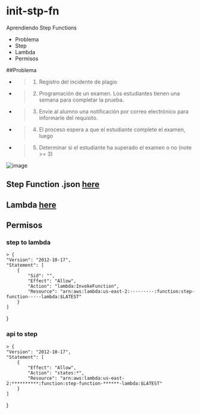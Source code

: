 # init-stp-fn
Aprendiendo Step Functions

- Problema 
- Step
- Lambda
- Permisos



##Problema
  - > 1. Registro del incidente de plagio
  - > 2. Programación de un examen. Los estudiantes tienen una semana para       completar la prueba.
  - > 3. Envíe al alumno una notificación por correo electrónico para informarle del requisito.
  - > 4. El proceso espera a que el estudiante complete el examen, luego
  - > 5. Determinar si el estudiante ha superado el examen o no (note >= 3)

![image](https://user-images.githubusercontent.com/5661155/124319280-9a1dd100-db3f-11eb-80fe-22a64f11db01.png)



## Step Function .json [here](http://meta.math.stackexchange.com/questions/5020/mathjax-basic-tutorial-and-quick-reference)


## Lambda [here](http://meta.math.stackexchange.com/questions/5020/mathjax-basic-tutorial-and-quick-reference)


## Permisos
  ### step to lambda
  
    > {
    "Version": "2012-10-17",
    "Statement": [
        {
            "Sid": "",
            "Effect": "Allow",
            "Action": "lambda:InvokeFunction",
            "Resource": "arn:aws:lambda:us-east-2:·········:function:step-function-···-lambda:$LATEST"
        }
    ]
}
  
  ### api to step 
  
    > {
    "Version": "2012-10-17",
    "Statement": [
        {
            "Effect": "Allow",
            "Action": "states:*",
            "Resource": "arn:aws:lambda:us-east-2:**********:function:step-function-******-lambda:$LATEST"
        }
    ]
}
  
